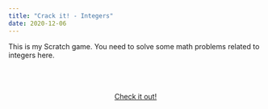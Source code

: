 ```yaml
---
title: "Crack it! - Integers"
date: 2020-12-06
---
```

This is my Scratch game. You need to solve some math problems related to integers here.

<link rel="stylesheet" href="https://cdnjs.cloudflare.com/ajax/libs/font-awesome/4.7.0/css/font-awesome.min.css">
<link rel="stylesheet" href="https://theawesomecoder05.github.io/archives/assets/CSS/download.css">
<br>
<br>
<br>

<center>
<div class="button" id="button-3">
  
  <div id="circle"></div>
  <a href="https://bit.ly/CRACKgame">Check it out!</a>
 </div>
 </center>

  

